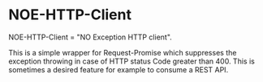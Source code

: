 # NOE-HTTP-Client 

NOE-HTTP-Client = "NO Exception HTTP client".

This is a simple wrapper for Request-Promise which suppresses the exception throwing in case of HTTP status Code greater than 400. This is sometimes a desired feature  for example to  consume a REST API.

